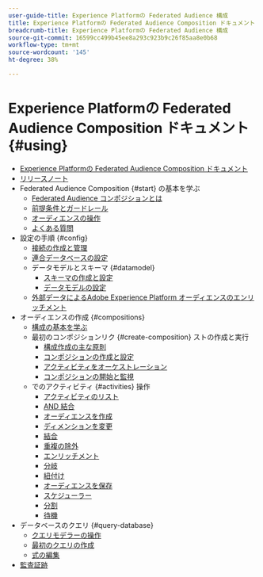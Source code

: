 ```yaml
---
user-guide-title: Experience Platformの Federated Audience 構成
title: Experience Platformの Federated Audience Composition ドキュメント
breadcrumb-title: Experience Platformの Federated Audience 構成
source-git-commit: 16599cc499b45ee8a293c923b9c26f85aa8e0b68
workflow-type: tm+mt
source-wordcount: '145'
ht-degree: 38%

---
```



# Experience Platformの Federated Audience Composition ドキュメント {#using}

+ [Experience Platformの Federated Audience Composition ドキュメント](home.md)
+ [リリースノート](start/release-notes.md)
+ Federated Audience Composition {#start} の基本を学ぶ
   + [Federated Audience コンポジションとは](start/get-started.md)
   + [前提条件とガードレール](start/access-prerequisites.md)
   + [オーディエンスの操作](start/audiences.md)
   + [よくある質問](start/faq.md)
+ 設定の手順 {#config}
   + [接続の作成と管理](connections/connections.md)
   + [連合データベースの設定](connections/federated-db.md)
   + データモデルとスキーマ {#datamodel}
      + [スキーマの作成と設定](customer/schemas.md)
      + [データモデルの設定](data-management/gs-models.md)
   + [外部データによるAdobe Experience Platform オーディエンスのエンリッチメント](connections/destinations.md)
+ オーディエンスの作成 {#compositions}
   + [構成の基本を学ぶ](compositions/gs-compositions.md)
   + 最初のコンポジションリク {#create-composition} ストの作成と実行
      + [構成作成の主な原則](compositions/gs-composition-creation.md)
      + [コンポジションの作成と設定](compositions/create-composition.md)
      + [アクティビティをオーケストレーション](compositions/orchestrate-activities.md)
      + [コンポジションの開始と監視](compositions/start-monitor-composition.md)
   + でのアクティビティ {#activities} 操作
      + [アクティビティのリスト](compositions/activities/about-activities.md)
      + [AND 結合](compositions/activities/and-join.md)
      + [オーディエンスを作成](compositions/activities/build-audience.md)
      + [ディメンションを変更](compositions/activities/change-dimension.md)
      + [結合](compositions/activities/combine.md)
      + [重複の除外](compositions/activities/deduplication.md)
      + [エンリッチメント](compositions/activities/enrichment.md)
      + [分岐](compositions/activities/fork.md)
      + [紐付け](compositions/activities/reconciliation.md)
      + [オーディエンスを保存](compositions/activities/save-audience.md)
      + [スケジューラー](compositions/activities/scheduler.md)
      + [分割](compositions/activities/split.md)
      + [待機](compositions/activities/wait.md)
+ データベースのクエリ {#query-database}
   + [クエリモデラーの操作](query/query-modeler-overview.md)
   + [最初のクエリの作成](query/build-query.md)
   + [式の編集](query/expression-editor.md)
+ [監査証跡](admin/audit-trail.md)
